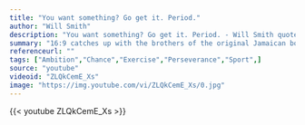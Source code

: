 ```yaml
---
title: "You want something? Go get it. Period."
author: "Will Smith"
description: "You want something? Go get it. Period. - Will Smith quotes from GetInspired365.com"
summary: "16:9 catches up with the brothers of the original Jamaican bobsled team. Two decades later, find out why a last minute switch kept these Olympians in the running. Mike Armstrong reports"
referenceurl: ""
tags: ["Ambition","Chance","Exercise","Perseverance","Sport",]
source: "youtube"
videoid: "ZLQkCemE_Xs"
image: "https://img.youtube.com/vi/ZLQkCemE_Xs/0.jpg"
---
```


{{< youtube ZLQkCemE_Xs >}}
